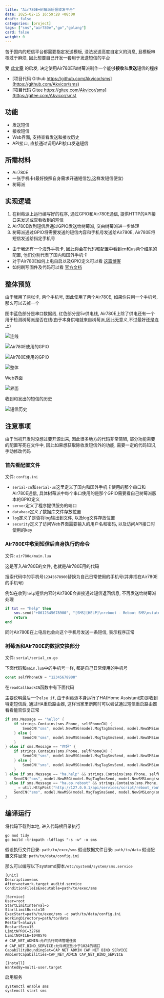 ```yaml
---
title: "Air780E+树莓派短信收发平台"
date: 2025-02-15 16:59:28 +08:00
draft: false
categories: [project]
tags: ["sms","air780e","go","golang"]
card: false
weight: 0
---
```


苦于国内的短信平台都需要指定发送模板, 没法发送高度自定义的消息, 且模板审核过于麻烦, 因此想要自己开发一套用于发送短信的平台

受 [此文章](https://www.chenxublog.com/2022/10/28/19-9-sms-forwarding-air780e-esp32c3.html) 的启发, 决定使用Air780E和树莓派制作一个能够**接收**和**发送**短信的程序

- [项目代码 Github https://github.com/Akvicor/sms](https://github.com/Akvicor/sms)
- [项目代码 Gitee https://gitee.com/Akvicor/sms](https://gitee.com/Akvicor/sms)

## 功能

- 发送短信
- 接收短信
- Web界面, 支持查看发送和接收历史
- API接口, 直接通过调用API接口发送短信

## 所需材料

- Air780E
- 一张手机卡(最好按照自身需求开通短信包,这样发短信便宜)
- 树莓派

## 实现逻辑

1. 在树莓派上运行编写好的程序, 通过GPIO和Air780E通信, 提供HTTP的API接口来发送或查看收到的短信
2. Air780E收到短信后通过GPIO发送给树莓派, 交由树莓派进一步处理
3. 树莓派通过GPIO将需要发送的短信内容和手机号发送给Air780E, Air780E将短信发送给指定手机号

- 由于我还有一个海外手机卡, 因此你会在代码和配置中看到cn和us两个结尾的配置, 他们分别代表了国内和国外手机卡
- 对于Air780E如何上电自启以及GPIO定义可以看 [这篇博客](https://www.chenxublog.com/2022/10/28/19-9-sms-forwarding-air780e-esp32c3.html)
- 如何刷写固件及代码可以看 [官方文档](https://wiki.luatos.com/chips/air780e/mcu.html)

## 整体预览

由于我用了两张卡, 两个手机号, 因此使用了两个Air780E, 如果你只用一个手机号, 那么可以去掉一个

图中蓝色部分是串口数据线, 红色部分是5v供电线, Air780E上除了供电还有一个用于检测树莓派是否在线(由于本身供电就来自树莓派,因此无意义,不过最好还是连上)

![连线](https://img.akvicor.com/i/2025/02/15/67b07238dae87.jpg)

![Air780E使用的GPIO](https://img.akvicor.com/i/2025/02/15/67b07234bb88e.jpg)

![Air780E使用的GPIO](https://img.akvicor.com/i/2025/02/15/67b072337a9d4.jpg)

![整体](https://img.akvicor.com/i/2025/02/15/67b0723629997.jpg)

Web界面

![界面](https://img.akvicor.com/i/2025/02/15/67b07e3667f86.png)

收到和发出的短信的历史

![短信历史](https://img.akvicor.com/i/2025/02/15/67b07e3594c27.png)

## 注意事项

由于当初开发时没想过要开源出来, 因此很多地方的代码非常简陋, 部分功能需要的配置写死在文件中, 因此如果想获取除收发短信外的功能, 需要一定的代码知识, 手动修改代码

### 首先看配置文件

文件: `config.ini`

- `serial-cn`和`serial-us`这里定义了国内和国外手机卡使用的那个串口和Air780E通信, 具体树莓派中每个串口使用的是那个GPIO需要看自己树莓派版本的GPIO定义
- `server`定义了程序提供服务的端口
- `database`定义了数据库文件存放位置
- `log`定义了是否将log输出到文件, 以及log文件存放位置
- `security`定义了访问Web界面需要输入的用户名和密码, 以及访问API接口时使用的key

### Air780E中收到短信后自身执行的命令

文件: `air780e/main.lua`

这是写入Air780E的文件, 也就是Air780E用的代码

搜索代码中的手机号`12345678900`替换为自己日常使用的手机号(并非插在Air780E的手机号)

例如在收到`help`短信内容时Air780E会直接通过短信返回信息, 不再发送给树莓派处理

```lua
if txt == "help" then
    sms.send("+8612345678900", "[SMS][HELP]\nreboot - Reboot SMS\nstatus - SMS Status\ncstatus - SMS Current Status")
    return
end
```

同时Air780E在上电后也会向这个手机号发送一条短信, 表示程序正常

### 树莓派和Air780E的数据交换部分

文件: `serial/serial_cn.go`

下面代码和`main.lua`中的手机号一样, 都是自己日常使用的手机号

```go
const selfPhoneCN = "12345678900"
```

在`readCallbackCN`函数中有下面代码

主要说明最后一个`else if`, 由于树莓派本身运行了HA(Home Assistant这)是收到特定短信后, 通过HA重启路由器, 这样当家里断网时可以尝试通过短信重启路由器看看能否恢复正常

```go
if sms.Message == "hello" {
    if strings.Contains(sms.Phone, selfPhoneCN) {
        SendCN("sms", model.NewMSG(model.MsgTagSmsSend, model.NewSMSLong(sms.Phone, "Hello Akvicor! here is sms")))
    } else {
        SendCN("sms", model.NewMSG(model.MsgTagSmsSend, model.NewSMSLong(sms.Phone, "Hello! here is sms")))
    }
} else if sms.Message == "你好" {
    if strings.Contains(sms.Phone, selfPhoneCN) {
        SendCN("sms", model.NewMSG(model.MsgTagSmsSend, model.NewSMSLong(sms.Phone, "你好Akvicor！这里是sms")))
    } else {
        SendCN("sms", model.NewMSG(model.MsgTagSmsSend, model.NewSMSLong(sms.Phone, "你好！这里是sms")))
    }
} else if sms.Message == "ha.help" && strings.Contains(sms.Phone, selfPhoneCN) {
    SendCN("sms", model.NewMSG(model.MsgTagSmsSend, model.NewSMSLong(sms.Phone, "[HA][HELP]\nha.op.reboot - Reboot OP")))
} else if sms.Message == "ha.op.reboot" && strings.Contains(sms.Phone, selfPhoneCN) {
    _ = util.HttpPost("http://127.0.0.1/api/services/script/reboot_router", nil, util.HTTPContentTypeJson, map[string]string{"Authorization": "Bearer xxxxxxx"})
    SendCN("sms", model.NewMSG(model.MsgTagSmsSend, model.NewSMSLong(sms.Phone, "Reboot OP")))
}
```

## 编译运行

将代码下载到本地, 进入代码根目录执行

```shell
go mod tidy
go build -trimpath -ldflags "-s -w" -o sms
```

假设执行文件目录: `path/to/exec/sms`
假设数据文件目录: `path/to/data`
假设配置文件目录: `path/to/data/config.ini`

那么可以编写以下systemd脚本`/etc/systemd/system/sms.service`

```service
[Unit]
Description=sms
After=network.target auditd.service
ConditionFileIsExecutable=path/to/exec/sms

[Service]
User=root
StartLimitInterval=5
StartLimitBurst=10
ExecStart=path/to/exec/sms -c path/to/data/config.ini
WorkingDirectory=path/to/data
Restart=always
RestartSec=15
LimitNPROC=32768
LimitNOFILE=1048576
# CAP_NET_ADMIN:允许执行网络管理任务
# CAP_NET_BIND_SERVICE:允许绑定到小于1024的端口
CapabilityBoundingSet=CAP_NET_ADMIN CAP_NET_BIND_SERVICE
AmbientCapabilities=CAP_NET_ADMIN CAP_NET_BIND_SERVICE

[Install]
WantedBy=multi-user.target
```

启用服务

```
systemctl enable sms
systemctl start sms
```
